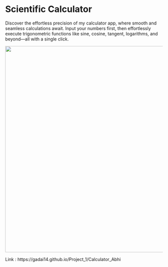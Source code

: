 #                  Scientific Calculator
<p> Discover the effortless precision of my calculator app, where smooth and seamless calculations await. Input your numbers first, then effortlessly execute trigonometric functions like sine, cosine, tangent, logarithms, and beyond—all with a single click.</p>
<p align="center">
<img src="https://github.com/Gadai14/Calculator-/assets/121002242/b943c862-e67d-49f8-8b8a-b86fd9aa1c1d" height="660" width="520">
</p>
Link  :  https://gadai14.github.io/Project_1/Calculator_Abhi
